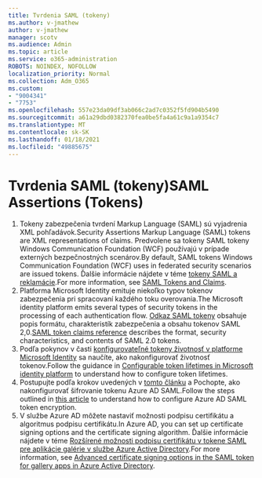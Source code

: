 ```yaml
---
title: Tvrdenia SAML (tokeny)
ms.author: v-jmathew
author: v-jmathew
manager: scotv
ms.audience: Admin
ms.topic: article
ms.service: o365-administration
ROBOTS: NOINDEX, NOFOLLOW
localization_priority: Normal
ms.collection: Adm_O365
ms.custom:
- "9004341"
- "7753"
ms.openlocfilehash: 557e23da09df3ab066c2ad7c0352f5fd904b5490
ms.sourcegitcommit: a61a29dbd0382370fea0be5fa4a61c9a1a9354c7
ms.translationtype: MT
ms.contentlocale: sk-SK
ms.lasthandoff: 01/18/2021
ms.locfileid: "49885675"
---
```

# <a name="saml-assertions-tokens"></a><span data-ttu-id="a7bd8-102">Tvrdenia SAML (tokeny)</span><span class="sxs-lookup"><span data-stu-id="a7bd8-102">SAML Assertions (Tokens)</span></span>

1. <span data-ttu-id="a7bd8-103">Tokeny zabezpečenia tvrdení Markup Language (SAML) sú vyjadrenia XML pohľadávok.</span><span class="sxs-lookup"><span data-stu-id="a7bd8-103">Security Assertions Markup Language (SAML) tokens are XML representations of claims.</span></span> <span data-ttu-id="a7bd8-104">Predvolene sa tokeny SAML tokeny Windows Communication Foundation (WCF) používajú v prípade externých bezpečnostných scenárov.</span><span class="sxs-lookup"><span data-stu-id="a7bd8-104">By default, SAML tokens Windows Communication Foundation (WCF) uses in federated security scenarios are issued tokens.</span></span> <span data-ttu-id="a7bd8-105">Ďalšie informácie nájdete v téme [tokeny SAML a reklamácie](https://docs.microsoft.com/dotnet/framework/wcf/feature-details/saml-tokens-and-claims).</span><span class="sxs-lookup"><span data-stu-id="a7bd8-105">For more information, see [SAML Tokens and Claims](https://docs.microsoft.com/dotnet/framework/wcf/feature-details/saml-tokens-and-claims).</span></span>
2. <span data-ttu-id="a7bd8-106">Platforma Microsoft Identity emituje niekoľko typov tokenov zabezpečenia pri spracovaní každého toku overovania.</span><span class="sxs-lookup"><span data-stu-id="a7bd8-106">The Microsoft identity platform emits several types of security tokens in the processing of each authentication flow.</span></span> <span data-ttu-id="a7bd8-107">[Odkaz SAML tokeny](https://docs.microsoft.com/azure/active-directory/develop/reference-saml-tokens) obsahuje popis formátu, charakteristík zabezpečenia a obsahu tokenov SAML 2,0.</span><span class="sxs-lookup"><span data-stu-id="a7bd8-107">[SAML token claims reference](https://docs.microsoft.com/azure/active-directory/develop/reference-saml-tokens) describes the format, security characteristics, and contents of SAML 2.0 tokens.</span></span>
3. <span data-ttu-id="a7bd8-108">Podľa pokynov v časti [konfigurovateľné tokeny životnosť v platforme Microsoft Identity](https://docs.microsoft.com/azure/active-directory/develop/active-directory-configurable-token-lifetimes) sa naučíte, ako nakonfigurovať životnosť tokenov.</span><span class="sxs-lookup"><span data-stu-id="a7bd8-108">Follow the guidance in [Configurable token lifetimes in Microsoft identity platform](https://docs.microsoft.com/azure/active-directory/develop/active-directory-configurable-token-lifetimes) to understand how to configure token lifetimes.</span></span>
4. <span data-ttu-id="a7bd8-109">Postupujte podľa krokov uvedených v [tomto článku](https://docs.microsoft.com/azure/active-directory/manage-apps/howto-saml-token-encryption) a Pochopte, ako nakonfigurovať šifrovanie tokenu Azure AD SAML.</span><span class="sxs-lookup"><span data-stu-id="a7bd8-109">Follow the steps outlined in [this article](https://docs.microsoft.com/azure/active-directory/manage-apps/howto-saml-token-encryption) to understand how to configure Azure AD SAML token encryption.</span></span>
5. <span data-ttu-id="a7bd8-110">V službe Azure AD môžete nastaviť možnosti podpisu certifikátu a algoritmus podpisu certifikátu.</span><span class="sxs-lookup"><span data-stu-id="a7bd8-110">In Azure AD, you can set up certificate signing options and the certificate signing algorithm.</span></span> <span data-ttu-id="a7bd8-111">Ďalšie informácie nájdete v téme [Rozšírené možnosti podpisu certifikátu v tokene SAML pre aplikácie galérie v službe Azure Active Directory](https://docs.microsoft.com/azure/active-directory/manage-apps/certificate-signing-options).</span><span class="sxs-lookup"><span data-stu-id="a7bd8-111">For more information, see [Advanced certificate signing options in the SAML token for gallery apps in Azure Active Directory](https://docs.microsoft.com/azure/active-directory/manage-apps/certificate-signing-options).</span></span>
